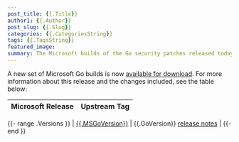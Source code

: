 ```yaml
---
post_title: {{.Title}}
author1: {{.Author}}
post_slug: {{.Slug}}
categories: {{.CategoriesString}}
tags: {{.TagsString}}
featured_image:
summary: The Microsoft builds of the Go security patches released today, are now available for download.
---
```


A new set of Microsoft Go builds is now [available for download](https://github.com/microsoft/go#download-and-install). For more information about this release and the changes included, see the table below:

| Microsoft Release | Upstream Tag |
|-------------------|--------------|
{{- range .Versions }}
| [{{.MSGoVersion}}]({{.MSGoVersionLink}}) | {{.GoVersion}} [release notes]({{.GoVersionLink}}) |
{{- end }}
